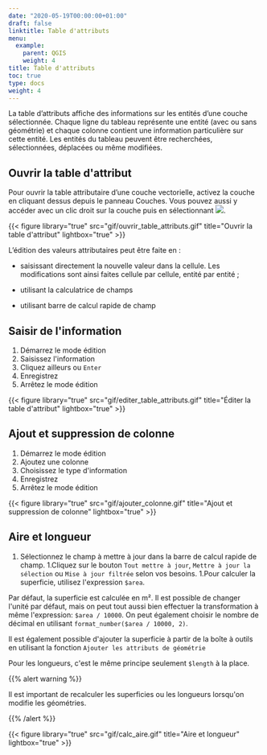 ```yaml
---
date: "2020-05-19T00:00:00+01:00"
draft: false
linktitle: Table d'attributs
menu:
  example:
    parent: QGIS
    weight: 4
title: Table d'attributs
toc: true
type: docs
weight: 4
---
```



La table d’attributs affiche des informations sur les entités d’une couche sélectionnée. Chaque ligne du tableau représente une entité (avec ou sans géométrie) et chaque colonne contient une information particulière sur cette entité. Les entités du tableau peuvent être recherchées, sélectionnées, déplacées ou même modifiées.





## Ouvrir la table d'attribut

Pour ouvrir la table attributaire d’une couche vectorielle, activez la couche en cliquant dessus depuis le panneau Couches.  Vous pouvez aussi y accéder avec un clic droit sur la couche puis en sélectionnant ![](/img/img/bouton/mActionOpenTable.png).


{{< figure library="true" src="gif/ouvrir_table_attributs.gif" title="Ouvrir la table d'attribut" lightbox="true" >}}

L’édition des valeurs attributaires peut être faite en :

* saisissant directement la nouvelle valeur dans la cellule. Les modifications sont ainsi faites cellule par cellule, entité par entité ;

* utilisant la calculatrice de champs

* utilisant barre de calcul rapide de champ


## Saisir de l'information

1. Démarrez le mode édition
1. Saisissez l'information
1. Cliquez ailleurs ou `Enter`
1. Enregistrez
1. Arrêtez le mode édition


{{< figure library="true" src="gif/editer_table_attributs.gif" title="Éditer la table d'attribut" lightbox="true" >}}



## Ajout et suppression de colonne



1. Démarrez le mode édition
1. Ajoutez une colonne
1. Choisissez le type d'information
1. Enregistrez
1. Arrêtez le mode édition


{{< figure library="true" src="gif/ajouter_colonne.gif" title="Ajout et suppression de colonne" lightbox="true" >}}

## Aire et longueur


1. Sélectionnez le champ à mettre à jour dans la barre de calcul rapide de champ.
1.Cliquez sur le bouton `Tout mettre à jour`, `Mettre à jour la sélection` ou `Mise à jour filtrée` selon vos besoins.
1.Pour calculer la superficie, utilisez l'expression `$area`. 


Par défaut, la superficie est calculée en m². Il est possible de changer l'unité par défaut, mais on peut tout aussi bien effectuer la transformation à même l'expression: `$area / 10000`. On peut également choisir le nombre de décimal en utilisant `format_number($area / 10000, 2)`.


Il est également possible d'ajouter la superficie à partir de la boîte à outils en utilisant la fonction `Ajouter les attributs de géométrie`


Pour les longueurs, c'est le même principe seulement `$length` à la place.

{{% alert warning %}}

Il est important de recalculer les superficies ou les longueurs lorsqu'on modifie les géométries.

{{% /alert %}}


{{< figure library="true" src="gif/calc_aire.gif" title="Aire et longueur" lightbox="true" >}}